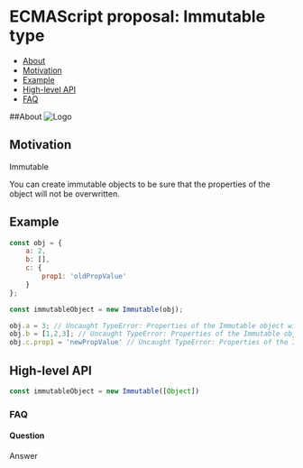 # ECMAScript proposal: Immutable type
- [About](#about-me)
- [Motivation](#motivation)
- [Example](#example)
- [High-level API](#high-level-api)
- [FAQ](#faq)

##About
![Logo](https://hsto.org/files/40b/823/ade/40b823ade9a644bf8be0c6992d164da0.png "Optional title")

## Motivation

Immutable

You can create immutable objects to be sure that the properties of the object will not be overwritten.

## Example 

```js
const obj = {
	a: 2,
	b: [],
	c: {
		prop1: 'oldPropValue'
	}
};

const immutableObject = new Immutable(obj);

obj.a = 3; // Uncaught TypeError: Properties of the Immutable object will not be overwritten.
obj.b = [1,2,3]; // Uncaught TypeError: Properties of the Immutable object will not be overwritten.
obj.c.prop1 = 'newPropValue' // Uncaught TypeError: Properties of the Immutable object will not be overwritten.

```

## High-level API

```js
const immutableObject = new Immutable([Object])
```

### FAQ
#### Question

Answer

